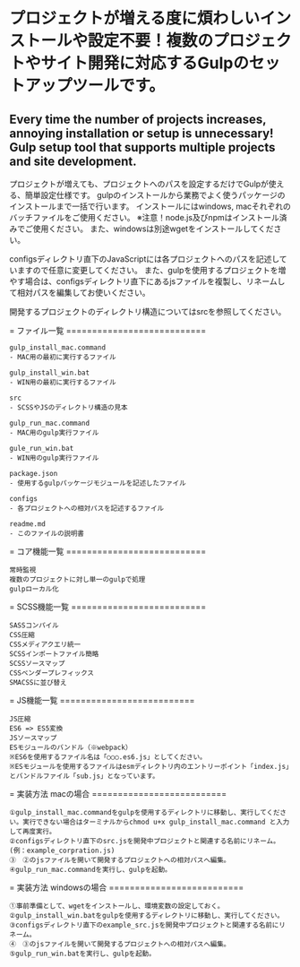 # プロジェクトが増える度に煩わしいインストールや設定不要！複数のプロジェクトやサイト開発に対応するGulpのセットアップツールです。
## Every time the number of projects increases, annoying installation or setup is unnecessary! Gulp setup tool that supports multiple projects and site development.

プロジェクトが増えても、プロジェクトへのパスを設定するだけでGulpが使える、簡単設定仕様です。
gulpのインストールから業務でよく使うパッケージのインストールまで一括で行います。
インストールにはwindows, macそれぞれのバッチファイルをご使用ください。
※注意！node.js及びnpmはインストール済みでご使用ください。
また、windowsは別途wgetをインストールしてください。

configsディレクトリ直下のJavaScriptには各プロジェクトへのパスを記述していますので任意に変更してください。
また、gulpを使用するプロジェクトを増やす場合は、configsディレクトリ直下にあるjsファイルを複製し、リネームして相対パスを編集してお使いください。

開発するプロジェクトのディレクトリ構造についてはsrcを参照してください。



= ファイル一覧 ===========================

	gulp_install_mac.command
	- MAC用の最初に実行するファイル

	gulp_install_win.bat
	- WIN用の最初に実行するファイル

	src
	- SCSSやJSのディレクトリ構造の見本

	gulp_run_mac.command
	- MAC用のgulp実行ファイル

	gule_run_win.bat
	- WIN用のgulp実行ファイル

	package.json
	- 使用するgulpパッケージモジュールを記述したファイル

	configs
	- 各プロジェクトへの相対パスを記述するファイル

	readme.md
	- このファイルの説明書



= コア機能一覧 ===========================

	常時監視
	複数のプロジェクトに対し単一のgulpで処理
	gulpローカル化



= SCSS機能一覧 ==========================

	SASSコンパイル
	CSS圧縮
	CSSメディアクエリ統一
	SCSSインポートファイル簡略
	SCSSソースマップ
	CSSベンダープレフィックス
	SMACSSに並び替え



= JS機能一覧 ==========================

	JS圧縮
	ES6 => ES5変換
	JSソースマップ
	ESモジュールのバンドル（※webpack）
	※ES6を使用するファイル名は「○○○.es6.js」としてください。
	※ESモジュールを使用するファイルはesmディレクトリ内のエントリーポイント「index.js」とバンドルファイル「sub.js」となっています。



= 実装方法 macの場合 ==========================

	①gulp_install_mac.commandをgulpを使用するディレクトリに移動し、実行してください。実行できない場合はターミナルからchmod u+x gulp_install_mac.command と入力して再度実行。
	②configsディレクトリ直下のsrc.jsを開発中プロジェクトと関連する名前にリネーム。(例：example_corpration.js)
	③　②のjsファイルを開いて開発するプロジェクトへの相対パスへ編集。
	④gulp_run_mac.commandを実行し、gulpを起動。



= 実装方法 windowsの場合 ==========================

	①事前準備として、wgetをインストールし、環境変数の設定しておく。
	②gulp_install_win.batをgulpを使用するディレクトリに移動し、実行してください。
	③configsディレクトリ直下のexample_src.jsを開発中プロジェクトと関連する名前にリネーム。
	④　③のjsファイルを開いて開発するプロジェクトへの相対パスへ編集。
	⑤gulp_run_win.batを実行し、gulpを起動。

